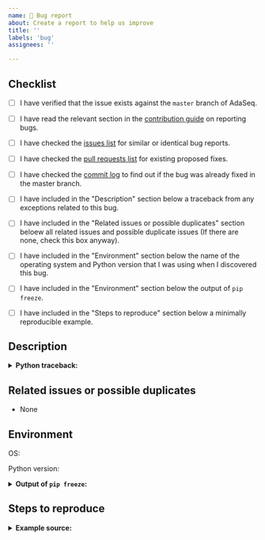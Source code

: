 ```yaml
---
name: 🐛 Bug report
about: Create a report to help us improve
title: ''
labels: 'bug'
assignees: ''

---
```


<!--
Please fill this template entirely and do not erase any of it.
We reserve the right to close without a response bug reports which are incomplete.

If you have a question rather than a bug, please ask on our DingTalk group rather than posting an issue here.
-->

## Checklist

<!-- To check an item on the list replace [ ] with [x]. -->

- [ ] I have verified that the issue exists against the `master` branch of AdaSeq.
- [ ] I have read the relevant section in the [contribution guide](https://github.com/modelscope/adaseq/blob/master/.github/CONTRIBUTING.md) on reporting bugs.
- [ ] I have checked the [issues list](https://github.com/modelscope/adaseq/issues) for similar or identical bug reports.
- [ ] I have checked the [pull requests list](https://github.com/modelscope/adaseq/pulls) for existing proposed fixes.
- [ ] I have checked the [commit log](https://github.com/modelscope/adaseq/commits/master) to find out if the bug was already fixed in the master branch.
- [ ] I have included in the "Description" section below a traceback from any exceptions related to this bug.
- [ ] I have included in the "Related issues or possible duplicates" section beloew all related issues and possible duplicate issues (If there are none, check this box anyway).
- [ ] I have included in the "Environment" section below the name of the operating system and Python version that I was using when I discovered this bug.
- [ ] I have included in the "Environment" section below the output of `pip freeze`.
- [ ] I have included in the "Steps to reproduce" section below a minimally reproducible example.


## Description

<!-- Please provide a clear and concise description of what the bug is here. -->

<details>
<summary><b>Python traceback:</b></summary>
<p>

<!-- Paste the traceback from any exception (if there was one) in between the next two lines below -->
```
```

</p>
</details>


## Related issues or possible duplicates

- None


## Environment

<!-- Provide the name of operating system below (e.g. OS X, Linux) -->
OS:

<!-- Provide the Python version you were using (e.g. 3.7.1) -->
Python version:

<details>
<summary><b>Output of <code>pip freeze</code>:</b></summary>
<p>

<!-- Paste the output of `pip freeze` in between the next two lines below -->
```
```

</p>
</details>


## Steps to reproduce


<details>
<summary><b>Example source:</b></summary>
<p>

<!-- Add a fully runnable example in between the next two lines below that will reproduce the bug -->
```
```

</p>
</details>
